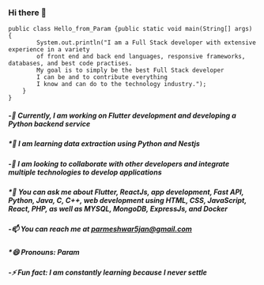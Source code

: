 ### Hi there 👋

```
public class Hello_from_Param {public static void main(String[] args) { 
        System.out.println("I am a Full Stack developer with extensive experience in a variety 
        of front end and back end languages, responsive frameworks, databases, and best code practises.
        My goal is to simply be the best Full Stack developer 
        I can be and to contribute everything 
        I know and can do to the technology industry.");
    }
}
```

##### -🔭 Currently, I am working on Flutter development and developing a Python backend service
##### *🌱 I am learning data extraction using Python and Nestjs
##### -👯 I am looking to collaborate with other developers and integrate multiple technologies to develop applications
##### *💬 You can ask me about Flutter, ReactJs, app development, Fast API, Python, Java, C, C++, web development using HTML, CSS, JavaScript, React, PHP, as well as MYSQL, MongoDB, ExpressJs, and Docker
##### -📫 You can reach me at parmeshwar5jan@gmail.com
##### *😄 Pronouns: Param
##### -⚡ Fun fact: I am constantly learning because I never settle




